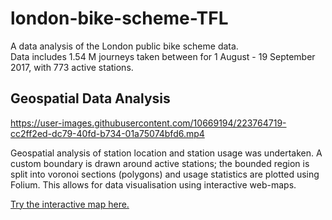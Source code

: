 # london-bike-scheme-TFL

A data analysis of the London public bike scheme data. 
<br>
Data includes 1.54 M journeys taken between for 1 August - 19 September 2017, with 773 active stations.
<br>

## Geospatial Data Analysis

https://user-images.githubusercontent.com/10669194/223764719-cc2ff2ed-dc79-40fd-b734-01a75074bfd6.mp4

Geospatial analysis of station location and station usage was undertaken. A custom boundary is drawn around active stations; the bounded region is split into voronoi sections (polygons) and usage statistics are plotted using Folium. This allows for data visualisation using interactive web-maps.

[Try the interactive map here.](https://ksenia-5.github.io/london-bike-scheme-TFL/)
